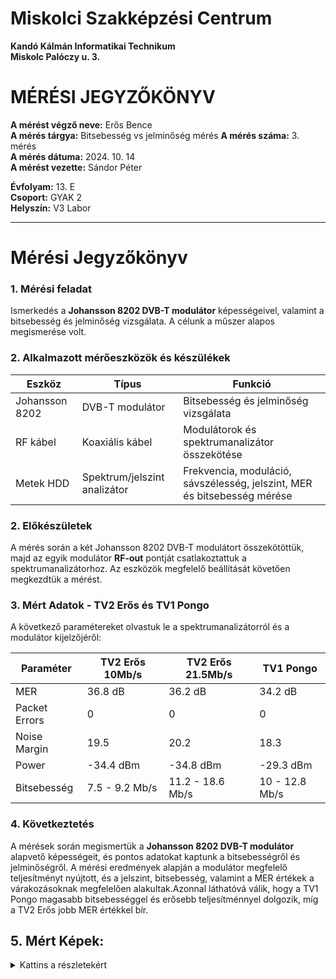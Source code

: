 # Miskolci Szakképzési Centrum  
**Kandó Kálmán Informatikai Technikum**  
**Miskolc Palóczy u. 3.**

# MÉRÉSI JEGYZŐKÖNYV

**A mérést végző neve:** Erős Bence  
**A mérés tárgya:** Bitsebesség vs jelminőség mérés
**A mérés száma:** 3. mérés  
**A mérés dátuma:** 2024. 10. 14  
**A mérést vezette:** Sándor Péter  

**Évfolyam:** 13. E  
**Csoport:** GYAK 2  
**Helyszín:** V3 Labor 

---

# Mérési Jegyzőkönyv

### 1. Mérési feladat
Ismerkedés a **Johansson 8202 DVB-T modulátor** képességeivel, valamint a bitsebesség és jelminőség vizsgálata. A célunk a műszer alapos megismerése volt.

### 2. Alkalmazott mérőeszközök és készülékek

| Eszköz                     | Típus                       | Funkció                                           |
|----------------------------|-----------------------------|---------------------------------------------------|
| Johansson 8202             | DVB-T modulátor            | Bitsebesség és jelminőség vizsgálata              |
| RF kábel                   | Koaxiális kábel            | Modulátorok és spektrumanalizátor összekötése     |
| Metek HDD                  | Spektrum/jelszint analizátor| Frekvencia, moduláció, sávszélesség, jelszint, MER és bitsebesség mérése |


### 2. Előkészületek
A mérés során a két Johansson 8202 DVB-T modulátort összekötöttük, majd az egyik modulátor **RF-out** pontját csatlakoztattuk a spektrumanalizátorhoz. Az eszközök megfelelő beállítását követően megkezdtük a mérést.


### 3. Mért Adatok - TV2 Erős és TV1 Pongo
A következő paramétereket olvastuk le a spektrumanalizátorról és a modulátor kijelzőjéről:

| Paraméter       | TV2 Erős 10Mb/s       | TV2 Erős 21.5Mb/s | TV1 Pongo       |
|-----------------|----------------|-----------------------|-----------------|
| MER             | 36.8 dB        | 36.2 dB              | 34.2 dB         |
| Packet Errors   | 0              | 0                    | 0               |
| Noise Margin    | 19.5           | 20.2                 | 18.3            |
| Power           | -34.4 dBm      | -34.8 dBm            | -29.3 dBm       |
| Bitsebesség     | 7.5 - 9.2 Mb/s | 11.2 - 18.6 Mb/s     | 10 - 12.8 Mb/s  |



### 4. Következtetés
A mérések során megismertük a **Johansson 8202 DVB-T modulátor** alapvető képességeit, és pontos adatokat kaptunk a bitsebességről és jelminőségről. A mérési eredmények alapján a modulátor megfelelő teljesítményt nyújtott, és a jelszint, bitsebesség, valamint a MER értékek a várakozásoknak megfelelően alakultak.Azonnal láthatóvá válik, hogy a TV1 Pongo magasabb bitsebességgel és erősebb teljesítménnyel dolgozik, míg a TV2 Erős jobb MER értékkel bír.

## 5. Mért Képek:
<details>
<summary>Kattins a részletekért</summary>

<br>

<img src="https://erosbence27.github.io/jegyzokonyv/image/674_spek.bmp"/>

<br>

<img src="https://erosbence27.github.io/jegyzokonyv/image/674_meter.bmp"/>

<br>

<img src="https://erosbence27.github.io/jegyzokonyv/image/674_bit.bmp"/>

<br>
<img src="https://erosbence27.github.io/jegyzokonyv/image/682_spek_10mb.bmp"/>

<br>

<img src="https://erosbence27.github.io/jegyzokonyv/image/682_meter_10mb.bmp"/>

<br>

<img src="https://erosbence27.github.io/jegyzokonyv/image/682_bit_10mb.bmp"/>

<br>

<img src="https://erosbence27.github.io/jegyzokonyv/image/682_meter_21.5mb.bmp"/>

<br>

<img src="https://erosbence27.github.io/jegyzokonyv/image/682_bit_21.5mb.bmp"/>

<br>


</details>
